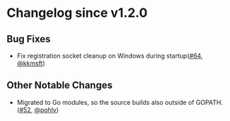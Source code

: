 # Changelog since v1.2.0

## Bug Fixes

- Fix registration socket cleanup on Windows during startup([#64](https://github.com/kubernetes-csi/node-driver-registrar/pull/64), [@kkmsft](https://github.com/kkmsft))


## Other Notable Changes

- Migrated to Go modules, so the source builds also outside of GOPATH. ([#52](https://github.com/kubernetes-csi/node-driver-registrar/pull/52), [@pohly](https://github.com/pohly))


